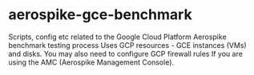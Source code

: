 aerospike-gce-benchmark
=======================

Scripts, config etc related to the Google Cloud Platform Aerospike benchmark testing process
Uses GCP resources - GCE instances (VMs) and disks.  You may also need to configure GCP firewall rules 
If you are using the AMC (Aerospike Management Console).
